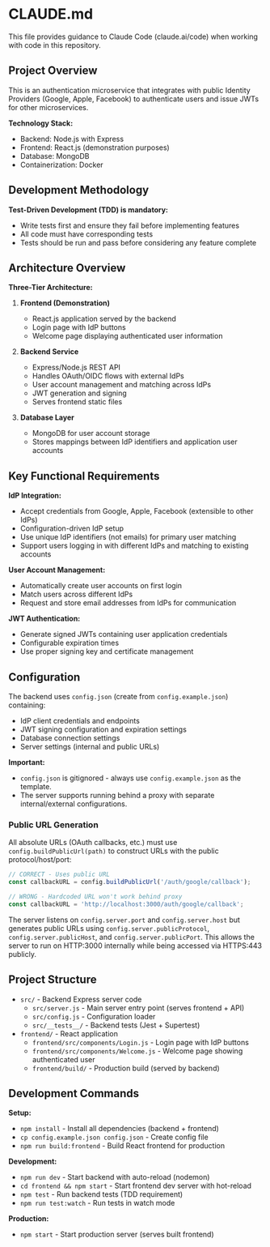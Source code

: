 # CLAUDE.md

This file provides guidance to Claude Code (claude.ai/code) when working with code in this repository.

## Project Overview

This is an authentication microservice that integrates with public Identity Providers (Google, Apple, Facebook) to authenticate users and issue JWTs for other microservices.

**Technology Stack:**
- Backend: Node.js with Express
- Frontend: React.js (demonstration purposes)
- Database: MongoDB
- Containerization: Docker

## Development Methodology

**Test-Driven Development (TDD) is mandatory:**
- Write tests first and ensure they fail before implementing features
- All code must have corresponding tests
- Tests should be run and pass before considering any feature complete

## Architecture Overview

**Three-Tier Architecture:**

1. **Frontend (Demonstration)**
   - React.js application served by the backend
   - Login page with IdP buttons
   - Welcome page displaying authenticated user information

2. **Backend Service**
   - Express/Node.js REST API
   - Handles OAuth/OIDC flows with external IdPs
   - User account management and matching across IdPs
   - JWT generation and signing
   - Serves frontend static files

3. **Database Layer**
   - MongoDB for user account storage
   - Stores mappings between IdP identifiers and application user accounts

## Key Functional Requirements

**IdP Integration:**
- Accept credentials from Google, Apple, Facebook (extensible to other IdPs)
- Configuration-driven IdP setup
- Use unique IdP identifiers (not emails) for primary user matching
- Support users logging in with different IdPs and matching to existing accounts

**User Account Management:**
- Automatically create user accounts on first login
- Match users across different IdPs
- Request and store email addresses from IdPs for communication

**JWT Authentication:**
- Generate signed JWTs containing user application credentials
- Configurable expiration times
- Use proper signing key and certificate management

## Configuration

The backend uses `config.json` (create from `config.example.json`) containing:
- IdP client credentials and endpoints
- JWT signing configuration and expiration settings
- Database connection settings
- Server settings (internal and public URLs)

**Important:**
- `config.json` is gitignored - always use `config.example.json` as the template.
- The server supports running behind a proxy with separate internal/external configurations.

### Public URL Generation

All absolute URLs (OAuth callbacks, etc.) must use `config.buildPublicUrl(path)` to construct URLs with the public protocol/host/port:

```javascript
// CORRECT - Uses public URL
const callbackURL = config.buildPublicUrl('/auth/google/callback');

// WRONG - Hardcoded URL won't work behind proxy
const callbackURL = 'http://localhost:3000/auth/google/callback';
```

The server listens on `config.server.port` and `config.server.host` but generates public URLs using `config.server.publicProtocol`, `config.server.publicHost`, and `config.server.publicPort`. This allows the server to run on HTTP:3000 internally while being accessed via HTTPS:443 publicly.

## Project Structure

- `src/` - Backend Express server code
  - `src/server.js` - Main server entry point (serves frontend + API)
  - `src/config.js` - Configuration loader
  - `src/__tests__/` - Backend tests (Jest + Supertest)
- `frontend/` - React application
  - `frontend/src/components/Login.js` - Login page with IdP buttons
  - `frontend/src/components/Welcome.js` - Welcome page showing authenticated user
  - `frontend/build/` - Production build (served by backend)

## Development Commands

**Setup:**
- `npm install` - Install all dependencies (backend + frontend)
- `cp config.example.json config.json` - Create config file
- `npm run build:frontend` - Build React frontend for production

**Development:**
- `npm run dev` - Start backend with auto-reload (nodemon)
- `cd frontend && npm start` - Start frontend dev server with hot-reload
- `npm test` - Run backend tests (TDD requirement)
- `npm run test:watch` - Run tests in watch mode

**Production:**
- `npm start` - Start production server (serves built frontend)
